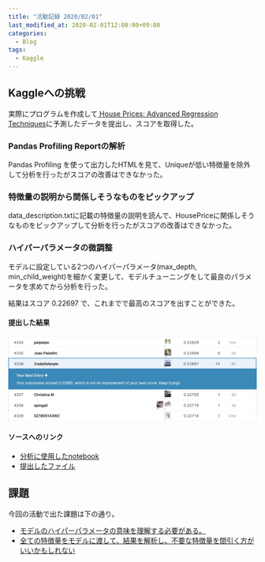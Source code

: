 ```yaml
---
title: "活動記録 2020/02/01"
last_modified_at: 2020-02-01T12:00:00+09:00
categories:
  - Blog
tags:
  - Kaggle
---
```


## Kaggleへの挑戦
実際にプログラムを作成して[
House Prices: Advanced Regression Techniques](https://www.kaggle.com/c/house-prices-advanced-regression-techniques/overview)に予測したデータを提出し、スコアを取得した。  

### Pandas Profiling Reportの解析
Pandas Profiling を使って出力したHTMLを見て、Uniqueが低い特徴量を除外して分析を行ったがスコアの改善はできなかった。

### 特徴量の説明から関係しそうなものをピックアップ
data_description.txtに記載の特徴量の説明を読んで、HousePriceに関係しそうなものをピックアップして分析を行ったがスコアの改善はできなかった。

### ハイパーパラメータの微調整
モデルに設定している2つのハイパーパラメータ(max_depth, min_child_weight)を細かく変更して、モデルチューニングをして最良のパラメータを求めてから分析を行った。

結果はスコア 0.22697 で、これまでで最高のスコアを出すことができた。
#### 提出した結果

<img src="/assets/images/posts/report_20200201/HousePriceScore_20200201.jpg" width="800">

#### ソースへのリンク
* [分析に使用したnotebook](https://github.com/CodeSeterpie/CodeSeterpie/blob/develop/Kaggle/HousePrices/notebook/main/20200201/mainnote.ipynb)
* [提出したファイル](https://github.com/CodeSeterpie/CodeSeterpie/blob/develop/Kaggle/HousePrices/output/main/20200201/submission.csv)

## 課題
今回の活動で出た課題は下の通り。
* [モデルのハイパーパラメータの意味を理解する必要がある。](https://github.com/CodeSeterpie/CodeSeterpie/issues/20)
* [全ての特徴量をモデルに渡して、結果を解析し、不要な特徴量を間引く方がいいかもしれない](https://github.com/CodeSeterpie/CodeSeterpie/issues/21)


